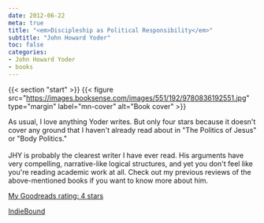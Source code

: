 ```yaml
---
date: 2012-06-22
meta: true
title: "<em>Discipleship as Political Responsibility</em>"
subtitle: "John Howard Yoder"
toc: false
categories:
- John Howard Yoder
- books
---
```


{{< section "start" >}}
{{< figure src="https://images.booksense.com/images/551/192/9780836192551.jpg" type="margin" label="mn-cover" alt="Book cover" >}}

As usual, I love anything Yoder writes. But only four stars because it doesn't cover any ground that I haven't already read about in "The Politics of Jesus" or "Body Politics." <br /><br />JHY is probably the clearest writer I have ever read. His arguments have very compelling, narrative-like logical structures, and yet you don't feel like you're reading academic work at all. Check out my previous reviews of the above-mentioned books if you want to know more about him.

[My Goodreads rating: 4 stars](https://www.goodreads.com/review/show/351783034)  

[IndieBound](https://www.indiebound.org/book/9780836192551)
